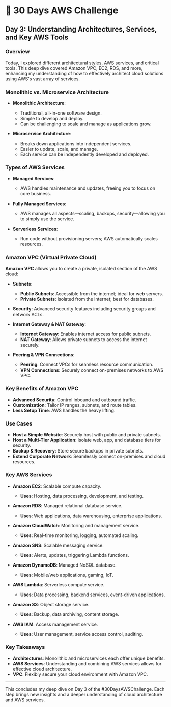 # 🚀 30 Days AWS Challenge

## Day 3: Understanding Architectures, Services, and Key AWS Tools

### Overview
Today, I explored different architectural styles, AWS services, and critical tools. This deep dive covered Amazon VPC, EC2, RDS, and more, enhancing my understanding of how to effectively architect cloud solutions using AWS's vast array of services.

### Monolithic vs. Microservice Architecture

- **Monolithic Architecture**: 
  - Traditional, all-in-one software design.
  - Simple to develop and deploy.
  - Can be challenging to scale and manage as applications grow.

- **Microservice Architecture**: 
  - Breaks down applications into independent services.
  - Easier to update, scale, and manage.
  - Each service can be independently developed and deployed.

### Types of AWS Services

- **Managed Services**:
  - AWS handles maintenance and updates, freeing you to focus on core business.
  
- **Fully Managed Services**:
  - AWS manages all aspects—scaling, backups, security—allowing you to simply use the service.
  
- **Serverless Services**:
  - Run code without provisioning servers; AWS automatically scales resources.

### Amazon VPC (Virtual Private Cloud)

**Amazon VPC** allows you to create a private, isolated section of the AWS cloud:

- **Subnets**:
  - **Public Subnets**: Accessible from the internet; ideal for web servers.
  - **Private Subnets**: Isolated from the internet; best for databases.
  
- **Security**: Advanced security features including security groups and network ACLs.
  
- **Internet Gateway & NAT Gateway**:
  - **Internet Gateway**: Enables internet access for public subnets.
  - **NAT Gateway**: Allows private subnets to access the internet securely.
  
- **Peering & VPN Connections**:
  - **Peering**: Connect VPCs for seamless resource communication.
  - **VPN Connections**: Securely connect on-premises networks to AWS VPC.

### Key Benefits of Amazon VPC

- **Advanced Security**: Control inbound and outbound traffic.
- **Customization**: Tailor IP ranges, subnets, and route tables.
- **Less Setup Time**: AWS handles the heavy lifting.

### Use Cases

- **Host a Simple Website**: Securely host with public and private subnets.
- **Host a Multi-Tier Application**: Isolate web, app, and database tiers for security.
- **Backup & Recovery**: Store secure backups in private subnets.
- **Extend Corporate Network**: Seamlessly connect on-premises and cloud resources.

### Key AWS Services

- **Amazon EC2**: Scalable compute capacity.
  - **Uses**: Hosting, data processing, development, and testing.

- **Amazon RDS**: Managed relational database service.
  - **Uses**: Web applications, data warehousing, enterprise applications.

- **Amazon CloudWatch**: Monitoring and management service.
  - **Uses**: Real-time monitoring, logging, automated scaling.

- **Amazon SNS**: Scalable messaging service.
  - **Uses**: Alerts, updates, triggering Lambda functions.

- **Amazon DynamoDB**: Managed NoSQL database.
  - **Uses**: Mobile/web applications, gaming, IoT.

- **AWS Lambda**: Serverless compute service.
  - **Uses**: Data processing, backend services, event-driven applications.

- **Amazon S3**: Object storage service.
  - **Uses**: Backup, data archiving, content storage.

- **AWS IAM**: Access management service.
  - **Uses**: User management, service access control, auditing.

### Key Takeaways

- **Architectures**: Monolithic and microservices each offer unique benefits.
- **AWS Services**: Understanding and combining AWS services allows for effective cloud architecture.
- **VPC**: Flexibly secure your cloud environment with Amazon VPC.

---

This concludes my deep dive on Day 3 of the #30DaysAWSChallenge. Each step brings new insights and a deeper understanding of cloud architecture and AWS services.
